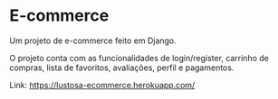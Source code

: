 # E-commerce

Um projeto de e-commerce feito em Django.

O projeto conta com as funcionalidades de login/register, carrinho de compras, lista de favoritos, avaliações, perfil e pagamentos.

Link: https://lustosa-ecommerce.herokuapp.com/
